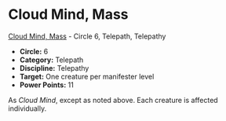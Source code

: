 # Cloud Mind, Mass

[Cloud Mind, Mass](/Psionics/C/CloudMindMass.md) - Circle 6, Telepath, Telepathy

- **Circle:** 6
- **Category:** Telepath
- **Discipline:** Telepathy
- **Target:** One creature per manifester level
- **Power Points:** 11

As *Cloud Mind*, except as noted above. Each creature is affected individually.

